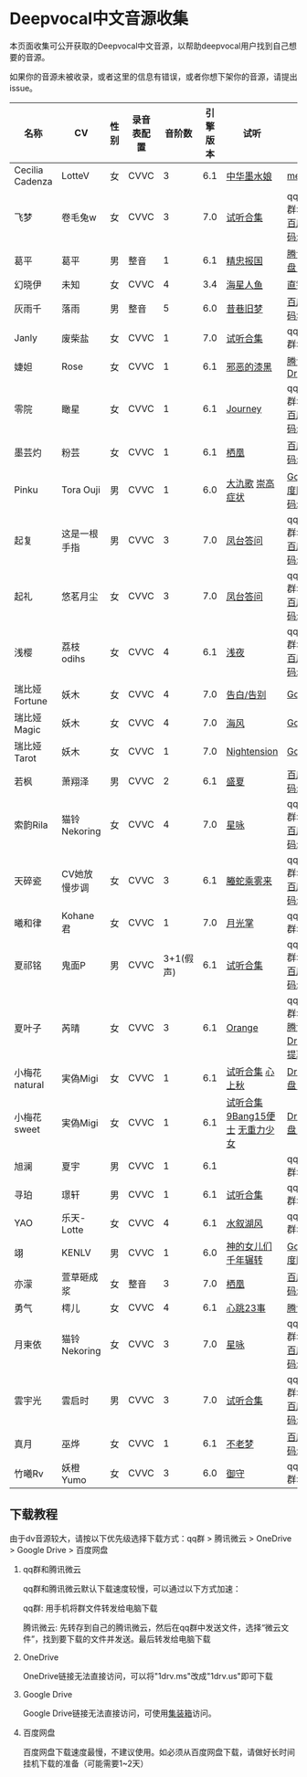 # Deepvocal中文音源收集

本页面收集可公开获取的Deepvocal中文音源，以帮助deepvocal用户找到自己想要的音源。

如果你的音源未被收录，或者这里的信息有错误，或者你想下架你的音源，请提出issue。

|名称|CV|性别|录音表配置|音阶数|引擎版本|试听|下载|
|-|-|-|-|-|-|-|-|
|Cecilia Cadenza|LotteV|女|CVVC|3|6.1|[中华墨水娘](https://www.bilibili.com/video/BV1pA411n7u4)|[mediafire](http://www.mediafire.com/file/fv7kd2rotg2uptm/CeciliaCadenza_ZH_v0.5b.zip/file)|
|飞梦|卷毛兔w|女|CVVC|3|7.0|[试听合集](https://www.bilibili.com/video/BV1yv411s7Wb)|qq群:863271261 [百度网盘 提取码:fmdv](https://pan.baidu.com/s/1pwlOZZ5czc3_TpBzVCffqQ)|
|葛平|葛平|男|整音|1|6.1|[精忠报国](https://www.bilibili.com/video/BV1fJ411n7km)|[腾讯微云](https://share.weiyun.com/5W3ceO9) [百度网盘 提取码:knra](https://pan.baidu.com/s/1aPjPlW1BerLhivUjdq8nQg)|
|幻晓伊|未知|女|CVVC|4|3.4|[海星人鱼](https://www.bilibili.com/video/BV1Ps411Y7Cp)|[直链下载](http://sharpkey-files.oss-cn-beijing.aliyuncs.com/sharpkey_voice/Setup_HuanXiaoYi_v1.2.exe)|
|灰雨千|落雨|男|整音|5|6.0|[昔巷旧梦](https://www.bilibili.com/video/BV1i4411U7sn)|[百度网盘 提取码:48ki](https://pan.baidu.com/s/1WkuLQSqqHQywfctMh__jKA)|
|Janly|废柴盐|女|CVVC|1|7.0|[试听合集](https://www.bilibili.com/video/BV19y4y127UH)|qq群:1167899685|
|婕妲|Rose|女|CVVC|1|6.1|[邪恶的漆黑](https://www.bilibili.com/video/BV1np4y1D7ws)|[腾讯微云](https://share.weiyun.com/5cDlabQ) [Google Drive](https://bit.ly/2XNUkOX)|
|零院|瞰星|女|CVVC|1|6.1|[Journey](https://www.bilibili.com/video/BV1c5411P7qX)|qq群:1070967586 [百度网盘 提取码:bhhh](https://pan.baidu.com/s/1elz9GC_XYmVgLwzxVFn0uQ)|
|墨芸灼|粉芸|女|CVVC|1|6.1|[栖凰](https://www.bilibili.com/video/BV1Yk4y1m7hG)|[百度网盘 提取码:uwfy](https://pan.baidu.com/s/1VBQDbupp9-JMwFckr_JdzQ)|
|Pinku|Tora Ouji|男|CVVC|1|6.0|[大氿歌](https://www.bilibili.com/video/BV1Bt411A7ab) [崇高症状](https://www.bilibili.com/video/BV1Jt411P7vU/)|[Google Drive](https://drive.google.com/open?id=1ECWzTbCa-wVLOLreRsdD0NeEIEySgjCo) [百度网盘 提取码:xi7v](https://pan.baidu.com/s/1ThzdLQaeDsO7MObHijXFhQ)|
|起复|这是一根手指|男|CVVC|3|7.0|[凤台答问](https://www.bilibili.com/video/BV1Bf4y1e7wJ)|qq群:234143343 [百度网盘 提取码:ggv7](https://pan.baidu.com/s/18LWNKq5hxL4P_xTp7Xv0Qg )|
|起礼|悠茗月尘|女|CVVC|3|7.0|[凤台答问](https://www.bilibili.com/video/BV1Bf4y1e7wJ)|qq群:234143343 [百度网盘 提取码:ggv7](https://pan.baidu.com/s/18LWNKq5hxL4P_xTp7Xv0Qg )|
|浅樱|荔枝odihs|女|CVVC|4|6.1|[浅夜](https://www.bilibili.com/video/BV1L64y1M7Na)|qq群:952024974 [百度网盘 提取码:QYDV](https://pan.baidu.com/s/1lNKJwqsgwABi8RUApG7Big)|
|瑞比娅 Fortune|妖木|女|CVVC|4|7.0|[告白/告别](https://www.bilibili.com/video/BV1D54y117Qi)|[Google drive](https://drive.google.com/drive/folders/1K_ThzO9Gn-c-boyuElAxqXK54kR1KcL6)|
|瑞比娅 Magic|妖木|女|CVVC|4|7.0|[海风](https://www.bilibili.com/video/BV1Wa4y1j7hM)|[Google drive](https://drive.google.com/drive/folders/1K_ThzO9Gn-c-boyuElAxqXK54kR1KcL6)|
|瑞比娅 Tarot|妖木|女|CVVC|1|7.0|[Nightension](https://www.bilibili.com/video/BV1D54y117Qi)|[Google drive](https://drive.google.com/drive/folders/1K_ThzO9Gn-c-boyuElAxqXK54kR1KcL6)|
|若枫|萧翔泽|男|CVVC|2|6.1|[盛夏](https://www.bilibili.com/video/BV1Sh411d7Fd)|[百度网盘 提取码:ruof](https://pan.baidu.com/s/1v_NaQyhiqGQfM-Oz87kdoA)|
|索韵Rila|猫铃Nekoring|女|CVVC|4|7.0|[星咏](https://www.bilibili.com/video/BV19K4y1n7zP)|qq群:1075312453 [百度网盘 提取码:z7y1](https://pan.baidu.com/s/10Kf19iVQCU-uxugHX8r5Ng)|
|天碎瓷|CV她放慢步调|女|CVVC|3|6.1|[螣蛇乘雾来](https://www.bilibili.com/video/BV1Wi4y1G7pc)|qq群:1014862803 [百度网盘 提取码:rf2p](https://pan.baidu.com/s/15oLQEK8hEVIXq_BFGh9xXw )|
|曦和律|Kohane君|女|CVVC|1|7.0|[月光掌](https://www.bilibili.com/video/BV12z4y1X7GT)|qq群:655178018|
|夏祁铭|鬼面P|男|CVVC|3+1(假声)|6.1|[试听合集](https://www.bilibili.com/video/BV1Gf4y1y78m)|qq群:1083881873 [百度网盘 提取码:fgon](https://pan.baidu.com/s/1IkjkPOKva_Yhd3v024zgiA)|
|夏叶子|芮晴|女|CVVC|3|6.1|[Orange](https://www.bilibili.com/video/BV1WJ411J7k3)|qq群:775802167 [腾讯微云](https://share.weiyun.com/5T3AQFg) [Google Drive](https://drive.google.com/open?id=1djBX_wTszaScBnE1eqFJ0_9pm8l3mRQ4) [百度网盘 提取码:jan6](https://pan.baidu.com/s/1LbhZ9dKWiwIqajy4l-58Yw)|
|小梅花natural|実偽Migi|女|CVVC|1|6.1|[试听合集](https://www.bilibili.com/video/BV1kK411F78f) [心上秋](https://www.bilibili.com/video/BV1FZ4y1x7xf)|[Dropbox](https://www.dropbox.com/s/xpzltoccrmvsxxh/JAE-01%20%E5%B0%8F%E6%A2%85%E8%8A%B1%20CVVChinese%20DeepVocal%201.0.zip) [百度网盘 提取码:wgo5](https://pan.baidu.com/s/1-ORrXZXIoThJ9dGS03U-2Q)|
|小梅花sweet|実偽Migi|女|CVVC|1|6.1|[试听合集](https://www.bilibili.com/video/BV1kK411F78f) [9Bang15便士](https://www.bilibili.com/video/BV1Vz411i7ma) [无重力少女](https://www.bilibili.com/video/BV1AD4y1R7i6)|[Dropbox](https://www.dropbox.com/s/xpzltoccrmvsxxh/JAE-01%20%E5%B0%8F%E6%A2%85%E8%8A%B1%20CVVChinese%20DeepVocal%201.0.zip) [百度网盘 提取码:wgo5](https://pan.baidu.com/s/1-ORrXZXIoThJ9dGS03U-2Q)|
|旭澜|夏宇|男|CVVC|1|6.1||qq群:177160319|
|寻珀|璟轩|男|CVVC|1|6.1|[试听合集](https://www.bilibili.com/video/BV1Kk4y1m7FU)|qq群:961863976|
|YAO|乐天-Lotte|女|CVVC|4|6.1|[水叙湖风](https://www.bilibili.com/video/BV1cK4y1X7yM)|qq群:1084916757|
|翊|KENLV|男|CVVC|1|6.0|[神的女儿们](https://www.bilibili.com/video/BV19J411P7cD) [千年辗转](https://www.bilibili.com/video/BV1qJ411A7KU)|[Google Drive](https://drive.google.com/file/d/1gTHUQVi1pQ47la2pyaO4BUk3cRZJZCUZ/view) [百度网盘](https://pan.baidu.com/s/1zZwkCCl9wgustFsIpEAM3w)|
|亦濛|萱草砸成浆|女|整音|3|7.0|[栖凰](https://www.bilibili.com/video/BV1CZ4y1w7om)|[百度网盘 提取码:ngef](https://pan.baidu.com/s/1JVRDwx-tHp2uLzWI8pC_wA)|
|勇气|樗儿|女|CVVC|4|6.1|[心跳23事](https://www.bilibili.com/video/BV1d7411s7sC)|[腾讯微云](https://share.weiyun.com/5i6ZQ7O)|
|月柬依|猫铃Nekoring|女|CVVC|3|7.0|[星咏](https://www.bilibili.com/video/BV19K4y1n7zP)|qq群:1075312453 [百度网盘 提取码:ljkd](https://pan.baidu.com/s/1DJHgY25z_PpZQ6AWI7ZRgQ)|
|雲宇光|雲启时|男|CVVC|3|7.0|[试听合集](https://www.bilibili.com/video/BV1Va4y1L7DK)|qq群:831302201 [百度网盘 提取码:YGDZ](https://pan.baidu.com/s/1Xgik9YTdX5xKPsvNo6fKaA )|
|真月|巫烨|女|CVVC|1|6.1|[不老梦](https://www.bilibili.com/video/BV12a411A7qJ)|[百度网盘 提取码:p297](https://pan.baidu.com/s/1GyVYb-aPCa3U79vDymnvcA)|
|竹曦Rv|妖橙Yumo|女|CVVC|3|6.0|[御守](https://www.bilibili.com/video/BV1k5411J7Z4)|qq群:1104581827|

## 下载教程
由于dv音源较大，请按以下优先级选择下载方式：qq群 > 腾讯微云 > OneDrive > Google Drive > 百度网盘

1. qq群和腾讯微云
    
    qq群和腾讯微云默认下载速度较慢，可以通过以下方式加速：

    qq群: 用手机将群文件转发给电脑下载

    腾讯微云: 先转存到自己的腾讯微云，然后在qq群中发送文件，选择“微云文件”，找到要下载的文件并发送。最后转发给电脑下载

2. OneDrive
    
    OneDrive链接无法直接访问，可以将"1drv.ms"改成"1drv.us"即可下载

3. Google Drive
    
    Google Drive链接无法直接访问，可使用[集装箱](https://microsoftedge.microsoft.com/addons/detail/%E9%9B%86%E8%A3%85%E7%AE%B1/iooablphhiejolggkfjnojinnmccdapb)访问。

4. 百度网盘
    
    百度网盘下载速度最慢，不建议使用。如必须从百度网盘下载，请做好长时间挂机下载的准备（可能需要1~2天）